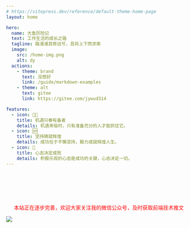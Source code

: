 ```yaml
---
# https://vitepress.dev/reference/default-theme-home-page
layout: home

hero:
  name: 大鱼历险记
  text: 工作生活的成长之路
  tagline: 路漫漫其修远兮，吾将上下而求索
  image:
    src: /home-img.png
    alt: dy
  actions:
    - theme: brand
      text: 没想好
      link: /guide/markdown-examples
    - theme: alt
      text: gitee
      link: https://gitee.com/jywud314

features:
  - icon: 🏳️‍🌈
    title: 机遇只眷有备者
    details: 机遇来临时，只有准备充分的人才能抓住它。
  - icon: 🆙
    title: 坚持铸就辉煌
    details: 成功在于不懈坚持，毅力成就辉煌人生。
  - icon: 🚩
    title: 心态决定成败
    details: 积极乐观的心态是成功的关键，心态决定一切。
---
```


<p style="text-align:center;color:red;margin-top:100px">本站正在逐步完善，欢迎大家关注我的微信公众号，及时获取前端技术推文</p>
<div :class="$style.wx_gzh_wrap">
  <img :class="$style.wx_gzh_img" src="/wx.png" />
</div>

<style module>
.wx_gzh_wrap{
  text-align: center;
}
.wx_gzh_img{
  width: 400px;
  display: inline-block;
}
</style>
